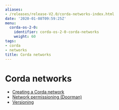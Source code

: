 ```yaml
---
aliases:
- /releases/release-V2.0/corda-networks-index.html
date: '2020-01-08T09:59:25Z'
menu:
  corda-os-2-0:
    identifier: corda-os-2-0-corda-networks
    weight: 60
tags:
- corda
- networks
title: Corda networks
---
```



# Corda networks



* [Creating a Corda network](setting-up-a-corda-network.md)
* [Network permissioning (Doorman)](permissioning.md)
* [Versioning](versioning.md)



